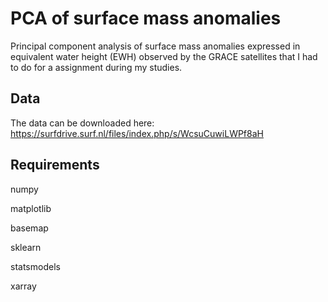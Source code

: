 # PCA of surface mass anomalies
Principal component analysis of surface mass anomalies expressed in equivalent water height (EWH) observed by the GRACE satellites that I had to do for a assignment during my studies. 

## Data
The data can be downloaded here: https://surfdrive.surf.nl/files/index.php/s/WcsuCuwiLWPf8aH 

## Requirements
numpy

matplotlib

basemap

sklearn

statsmodels

xarray


